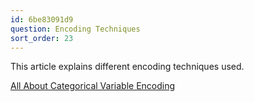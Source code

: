 ```yaml
---
id: 6be83091d9
question: Encoding Techniques
sort_order: 23
---
```


This article explains different encoding techniques used.

[All About Categorical Variable Encoding](https://towardsdatascience.com/all-about-categorical-variable-encoding-305f3361fd02)